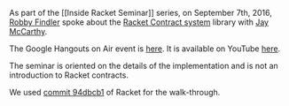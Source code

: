 As part of the [[Inside Racket Seminar]] series, on September 7th, 2016, [Robby Findler](https://www.eecs.northwestern.edu/~robby/) spoke about the [Racket Contract system](https://github.com/racket/racket/tree/master/racket/collects/racket/contract) library with [Jay McCarthy](http://jeapostrophe.github.io).

The Google Hangouts on Air event is [here](https://plus.google.com/events/ca6nh577aoon86pdvqov13il9fk). It is available on YouTube [here](https://www.youtube.com/watch?v=eUsDKbKtrLs).

The seminar is oriented on the details of the implementation and is not an introduction to Racket contracts.

We used [commit 94dbcb1](https://github.com/racket/typed-racket/commit/94dbcb12dc5bb33f78f749f4277d1a9e9f17af4b) of Racket for the walk-through.